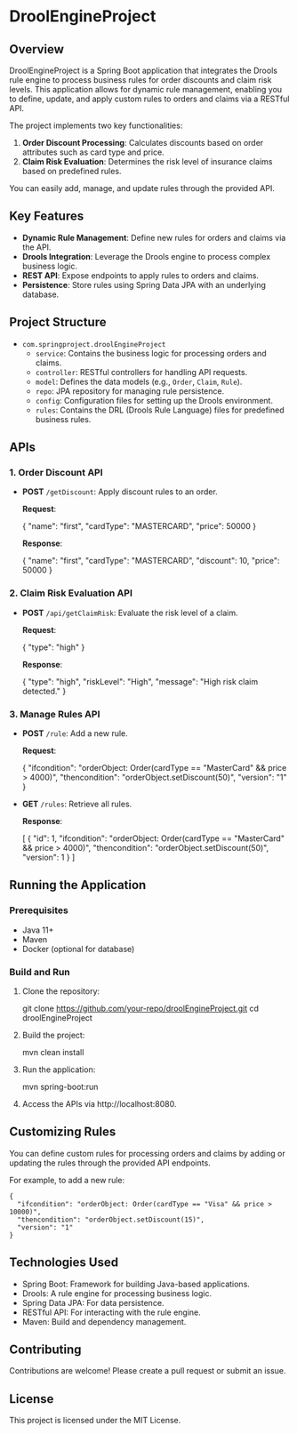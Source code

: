 
# DroolEngineProject

## Overview

DroolEngineProject is a Spring Boot application that integrates the Drools rule engine to process business rules for order discounts and claim risk levels. This application allows for dynamic rule management, enabling you to define, update, and apply custom rules to orders and claims via a RESTful API.

The project implements two key functionalities:

1. **Order Discount Processing**: Calculates discounts based on order attributes such as card type and price.
2. **Claim Risk Evaluation**: Determines the risk level of insurance claims based on predefined rules.

You can easily add, manage, and update rules through the provided API.

## Key Features

- **Dynamic Rule Management**: Define new rules for orders and claims via the API.
- **Drools Integration**: Leverage the Drools engine to process complex business logic.
- **REST API**: Expose endpoints to apply rules to orders and claims.
- **Persistence**: Store rules using Spring Data JPA with an underlying database.

## Project Structure

- `com.springproject.droolEngineProject`
  - `service`: Contains the business logic for processing orders and claims.
  - `controller`: RESTful controllers for handling API requests.
  - `model`: Defines the data models (e.g., `Order`, `Claim`, `Rule`).
  - `repo`: JPA repository for managing rule persistence.
  - `config`: Configuration files for setting up the Drools environment.
  - `rules`: Contains the DRL (Drools Rule Language) files for predefined business rules.

## APIs

### 1. Order Discount API

- **POST** `/getDiscount`: Apply discount rules to an order.

  **Request**:

    {
      "name": "first",
      "cardType": "MASTERCARD",
      "price": 50000
    }

  **Response**:

    {
      "name": "first",
      "cardType": "MASTERCARD",
      "discount": 10,
      "price": 50000
    }

### 2. Claim Risk Evaluation API

- **POST** `/api/getClaimRisk`: Evaluate the risk level of a claim.

  **Request**:

    {
      "type": "high"
    }

  **Response**:

    {
      "type": "high",
      "riskLevel": "High",
      "message": "High risk claim detected."
    }

### 3. Manage Rules API

- **POST** `/rule`: Add a new rule.

  **Request**:

    {
      "ifcondition": "orderObject: Order(cardType == "MasterCard" && price > 4000)",
      "thencondition": "orderObject.setDiscount(50)",
      "version": "1"
    }

- **GET** `/rules`: Retrieve all rules.

  **Response**:

    [
      {
        "id": 1,
        "ifcondition": "orderObject: Order(cardType == "MasterCard" && price > 4000)",
        "thencondition": "orderObject.setDiscount(50)",
        "version": 1
      }
    ]

## Running the Application

### Prerequisites

- Java 11+
- Maven
- Docker (optional for database)

### Build and Run

1. Clone the repository:

    git clone https://github.com/your-repo/droolEngineProject.git
    cd droolEngineProject

2. Build the project:

    mvn clean install

3. Run the application:

    mvn spring-boot:run

4. Access the APIs via http://localhost:8080.

## Customizing Rules

You can define custom rules for processing orders and claims by adding or updating the rules through the provided API endpoints. 

For example, to add a new rule:

    {
      "ifcondition": "orderObject: Order(cardType == "Visa" && price > 10000)",
      "thencondition": "orderObject.setDiscount(15)",
      "version": "1"
    }

## Technologies Used

- Spring Boot: Framework for building Java-based applications.
- Drools: A rule engine for processing business logic.
- Spring Data JPA: For data persistence.
- RESTful API: For interacting with the rule engine.
- Maven: Build and dependency management.

## Contributing

Contributions are welcome! Please create a pull request or submit an issue.

## License

This project is licensed under the MIT License.
